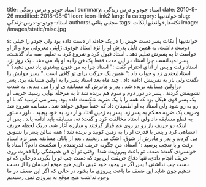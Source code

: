 title: استاد جودو و درس زندگی
summary: استاد جودو و درس زندگی
date: 2010-9-26
modified: 2018-08-01
icon:  icon-link2
lang: fa
category: خواندنیها
slug: استاد-جودو-و-درس-زندگی
authors: مجتبی بنائی
tags: نکته‌ها,خواندنیها,نکات
image: /images/static/misc.jpg

s: خواندنیها | نکات      پسر دست چپش را در یک حادثه از دست داده بود ولی جودو را خیلی دوست داشت. به همین دلیل پدرش او را نزد استاد جودوی ژاپنی معروفی برد و از او خواست تا به پسرش تعلیم دهد .  استاد قبول کرد و شروع کرد به تعلیم. سه ماه گذشت، پسر نمیدانست چرا استاد در این مدت فقط یک فن را به او یاد می دهد .    یک روز نزد استاد رفت و پس از ادای احترام گفت :" استاد چرا به من فنون بیشتری یاد نمی دهید؟ "  استادلبخندی زد و جواب داد :" همین یک حرکت برای تو کافی است ."    پسر جوابش را نگفت ولی باز به تمرینش ادامه داد .    چند ماه بعد استاد پسر را به اولین مسابقه برد. پسر دراولین مسابقه برنده شد . پدر و مادرش که مسابقه ی او را می دیدند، به شدت تشویقش کردند .    پسر در دور دوم و سوم هم برنده شد تا به مرحله نهایی رسید. حریف او یک پسر قوی هیکل بود که همه را با یک ضربه شکست داده بود. پسر می ترسید که با او رو به رو شود ولی استاد به او اطمینان داد که حتماً موفق خواهد شد .    مسابقه شروع شد وحریف یک ضربه محکم به پسر زد. پسر به زمین افتاد و از درد به خود پیچید .    داور دستور به قطع مسابقه داد ولی استاد مخالفت کرد و گفت: نه، مسابقه باید ادامه یابد .    پس از اینکه دو حریف باز رو در روی هم قرار گرفتند و مبارزه آغاز شد، دریک لحظه حریف اشتباهی کرد و پسر با قدرت او را به زمین کوبید و برنده شد !    همه سالن پسر را تشویق می کردند و پدر و مادرش از شوق، اشک می ریختند .    بعد از پایان مسابقه پسر نزد استاد رفت و با تعجب پرسید :" استاد، من چگونه حریف قدرتمندم را شکست دادم؟    استاد با خونسردی گفت: ضعف تو باعث پیروزیت شد!  وقتی تو آن فن همیشگی رابا قدرت روی حریف انجام دادی، تنها دفاع حریفت این بود که دست چپ تو را بگیرد، درحالی که تو دست چپ نداشتی !    پس اگر در وجود خود عیبی داریم هیچ موقع امیدمان را از دست ندهیم چون شاید این ضعف ما باعث پیروزی ما بشود در حالی که اگر این ضعف در ما وجود نداشت هیچ موقع به پیروزی نمی رسیدیم